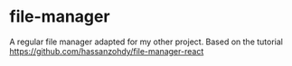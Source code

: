 # file-manager
A regular file manager adapted for my other project. Based on the tutorial https://github.com/hassanzohdy/file-manager-react
